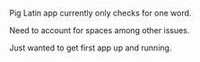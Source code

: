 Pig Latin app currently only checks for one word. 

Need to account for spaces among other issues. 

Just wanted to get first app up and running. 